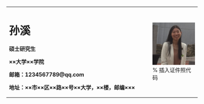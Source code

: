 <table border="0">
  <tr>
    <td width="75%">
      <h1>孙溪</h1>
      <p><b>硕士研究生</b></p>
      <p><b>××大学××学院</b></p>
      <p><b>邮箱：1234567789@qq.com</b></p>
      <p><b>地址：××市××区××路××号××大学，××楼，邮编×××</b></p>
    </td>
    <td width="25%">
      <img src="/WWII.jpg" width="100%">      % 插入证件照代码
    </td>
  </tr>
</table>
